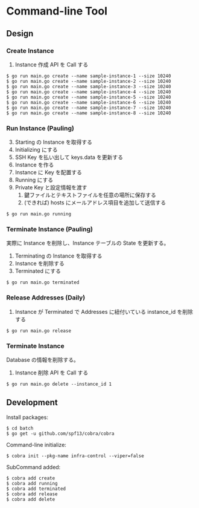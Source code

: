 # Command-line Tool
## Design
### Create Instance
1. Instance 作成 API を Call する

```
$ go run main.go create --name sample-instance-1 --size 10240
$ go run main.go create --name sample-instance-2 --size 10240
$ go run main.go create --name sample-instance-3 --size 10240
$ go run main.go create --name sample-instance-4 --size 10240
$ go run main.go create --name sample-instance-5 --size 10240
$ go run main.go create --name sample-instance-6 --size 10240
$ go run main.go create --name sample-instance-7 --size 10240
$ go run main.go create --name sample-instance-8 --size 10240
```

### Run Instance (Pauling)
3. Starting の Instance を取得する
4. Initializing にする
5. SSH Key を払い出して keys.data を更新する
6. Instance を作る
7. Instance に Key を配置する
8. Running にする
9. Private Key と設定情報を渡す
   1. 鍵ファイルとテキストファイルを任意の場所に保存する
   2. (できれば) hosts にメールアドレス項目を追加して送信する

```
$ go run main.go running
```

### Terminate Instance (Pauling)
実際に Instance を削除し、Instance テーブルの State を更新する。

1. Terminating の Instance を取得する
2. Instance を削除する
3. Terminated にする

```
$ go run main.go terminated
```

### Release Addresses (Daily)
1. Instance が Terminated で Addresses に紐付いている instance_id を削除する

```
$ go run main.go release
```

### Terminate Instance
Database の情報を削除する。

1. Instance 削除 API を Call する

```
$ go run main.go delete --instance_id 1
```

## Development

Install packages:
```
$ cd batch
$ go get -u github.com/spf13/cobra/cobra
```

Command-line initialize:
```
$ cobra init --pkg-name infra-control --viper=false
```

SubCommand added:
```
$ cobra add create
$ cobra add running
$ cobra add terminated
$ cobra add release
$ cobra add delete
```
